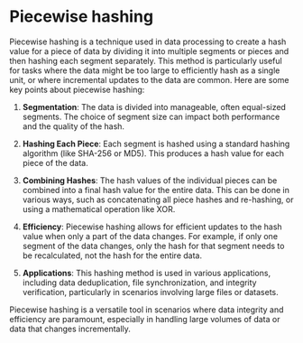 # Piecewise hashing

Piecewise hashing is a technique used in data processing to create a hash value for a piece of data by dividing it into multiple segments or pieces and then hashing each segment separately. This method is particularly useful for tasks where the data might be too large to efficiently hash as a single unit, or where incremental updates to the data are common. Here are some key points about piecewise hashing:

1. **Segmentation**: The data is divided into manageable, often equal-sized segments. The choice of segment size can impact both performance and the quality of the hash.

2. **Hashing Each Piece**: Each segment is hashed using a standard hashing algorithm (like SHA-256 or MD5). This produces a hash value for each piece of the data.

3. **Combining Hashes**: The hash values of the individual pieces can be combined into a final hash value for the entire data. This can be done in various ways, such as concatenating all piece hashes and re-hashing, or using a mathematical operation like XOR.

4. **Efficiency**: Piecewise hashing allows for efficient updates to the hash value when only a part of the data changes. For example, if only one segment of the data changes, only the hash for that segment needs to be recalculated, not the hash for the entire data.

5. **Applications**: This hashing method is used in various applications, including data deduplication, file synchronization, and integrity verification, particularly in scenarios involving large files or datasets.

Piecewise hashing is a versatile tool in scenarios where data integrity and efficiency are paramount, especially in handling large volumes of data or data that changes incrementally.